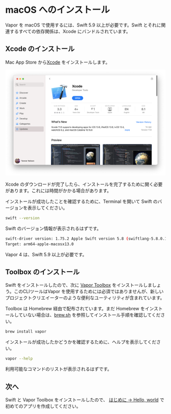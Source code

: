 # macOS へのインストール

Vapor を macOS で使用するには、Swift 5.9 以上が必要です。Swift とそれに関連するすべての依存関係は、Xcode にバンドルされています。

## Xcode のインストール

Mac App Store から[Xcode](https://itunes.apple.com/us/app/xcode/id497799835?mt=12) をインストールします。

![Xcode in Mac App Store](../images/xcode-mac-app-store.png)

Xcode のダウンロードが完了したら、インストールを完了するために開く必要があります。これには時間がかかる場合があります。


インストールが成功したことを確認するために、Terminal を開いて Swift のバージョンを表示してください。

```sh
swift --version
```

Swift のバージョン情報が表示されるはずです。

```sh
swift-driver version: 1.75.2 Apple Swift version 5.8 (swiftlang-5.8.0.124.2 clang-1403.0.22.11.100)
Target: arm64-apple-macosx13.0
```

Vapor 4 は、Swift 5.9 以上が必要です。

## Toolbox のインストール

Swift をインストールしたので、次に [Vapor Toolbox](https://github.com/vapor/toolbox) をインストールしましょう。このCLIツールはVapor を使用するためには必須ではありませんが、新しいプロジェクトクリエイーターのような便利なユーティリティが含まれています。

Toolbox は Homebrew 経由で配布されています。まだ Homebrew をインストールしていない場合は、<a href="https://brew.sh" target="_blank">brew.sh</a> を参照してインストール手順を確認してください。

```sh
brew install vapor
```

インストールが成功したかどうかを確認するために、ヘルプを表示してください。

```sh
vapor --help
```

利用可能なコマンドのリストが表示されるはずです。

## 次へ

Swift と Vapor Toolbox をインストールしたので、 [はじめに &rarr; Hello, world](../getting-started/hello-world.md) で初めてのアプリを作成してください。
